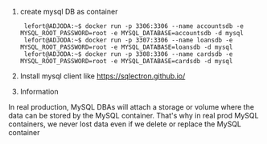1. create mysql DB as container 

        lefort@ADJODA:~$ docker run -p 3306:3306 --name accountsdb -e MYSQL_ROOT_PASSWORD=root -e MYSQL_DATABASE=accountsdb -d mysql
        lefort@ADJODA:~$ docker run -p 3307:3306 --name loansdb -e MYSQL_ROOT_PASSWORD=root -e MYSQL_DATABASE=loansdb -d mysql
        lefort@ADJODA:~$ docker run -p 3308:3306 --name cardsdb -e MYSQL_ROOT_PASSWORD=root -e MYSQL_DATABASE=cardsdb -d mysql

2. Install mysql client like https://sqlectron.github.io/
3. Information

In real production, MySQL DBAs will attach a storage or volume where the data can be stored by the MySQL container. 
That's why in real prod MySQL containers, we never lost data even if we delete or replace the MySQL container